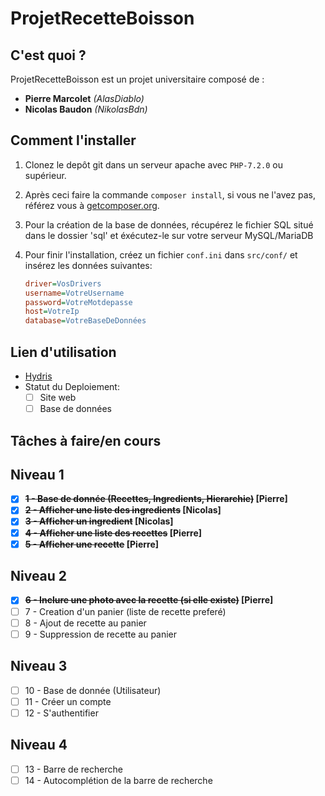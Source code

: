 # ProjetRecetteBoisson

## C'est quoi ?

ProjetRecetteBoisson est un projet universitaire composé de :
+ **Pierre Marcolet** *(AlasDiablo)*
+ **Nicolas Baudon** *(NikolasBdn)*

## Comment l'installer

1) Clonez le depôt git dans un serveur apache avec `PHP-7.2.0` ou supérieur.

2) Après ceci faire la commande `composer install`, si vous ne l'avez pas, référez vous à [getcomposer.org](https://getcomposer.org/).

3) Pour la création de la base de données, récupérez le fichier SQL situé dans le dossier 'sql' et éxécutez-le sur votre serveur MySQL/MariaDB

4) Pour finir l'installation, créez un fichier `conf.ini` dans `src/conf/` et insérez les données suivantes:
    ```ini
    driver=VosDrivers
    username=VotreUsername
    password=VotreMotdepasse
    host=VotreIp
    database=VotreBaseDeDonnées
    ```

## Lien d'utilisation

+ [Hydris](#)
+ Statut du Deploiement:
    + [ ] Site web
    + [ ] Base de données

## Tâches à faire/en cours

## Niveau 1

+ [x] **~~1 - Base de donnée (Recettes, Ingredients, Hierarchie)~~ [Pierre]**
+ [x] **~~2 - Afficher une liste des ingredients~~ [Nicolas]**
+ [x] **~~3 - Afficher un ingredient~~ [Nicolas]**
+ [x] **~~4 - Afficher une liste des recettes~~ [Pierre]**
+ [x] **~~5 - Afficher une recette~~ [Pierre]**

## Niveau 2

+ [x] **~~6 - Inclure une photo avec la recette (si elle existe)~~ [Pierre]**
+ [ ] 7 - Creation d'un panier (liste de recette preferé)
+ [ ] 8 - Ajout de recette au panier
+ [ ] 9 - Suppression de recette au panier

## Niveau 3

+ [ ] 10 - Base de donnée (Utilisateur)
+ [ ] 11 - Créer un compte
+ [ ] 12 - S'authentifier

## Niveau 4

+ [ ] 13 - Barre de recherche
+ [ ] 14 - Autocomplétion de la barre de recherche
